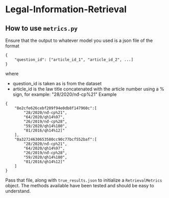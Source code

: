 # Legal-Information-Retrieval

## How to use ``metrics.py``

Ensure that the output to whatever model you used is a json file of the format
```
{
    "question_id": ["article_id_1", "article_id_2", ...]
}
```
where
- question_id is taken as is from the dataset
- article_id is the law title concatenated with the article number using a % sign, for example: "28/2020/nđ-cp%21"
Example
```
{
    "8e2cfe626cebf209f94e0db8f147960c":[
        "28/2020/nđ-cp%21",
        "64/2020/qh14%97",
        "26/2019/nđ-cp%28",
        "59/2020/qh14%180",
        "01/2016/qh14%12]"
    ],
    "0a32724630653580cc90c77bcf552baf":[
        "28/2020/nđ-cp%21",
        "64/2020/qh14%97",
        "26/2019/nđ-cp%28",
        "59/2020/qh14%180",
        "01/2016/qh14%12]"
    ]
}
```

Pass that file, along with ``true_results.json`` to initialize a ``RetrievalMetrics`` object. The methods available have been tested and should be easy to understand.
